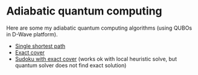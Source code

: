 # Adiabatic quantum computing

Here are some my adiabatic quantum computing algorithms (using QUBOs in D-Wave platform).

- [Single shortest path](shortest_path/single_shortest_path.ipynb)
- [Exact cover](exact_cover/Exact_cover.ipynb)
- [Sudoku with exact cover](exact_cover/Exact_cover_sudoku.ipynb) (works ok with local heuristic solve, but quantum solver does not find exact solution)


